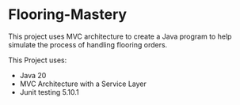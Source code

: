 # Flooring-Mastery
This project uses MVC architecture to create a Java program to help simulate the process of handling flooring orders.

This Project uses:
- Java 20
- MVC Architecture with a Service Layer
- Junit testing 5.10.1
